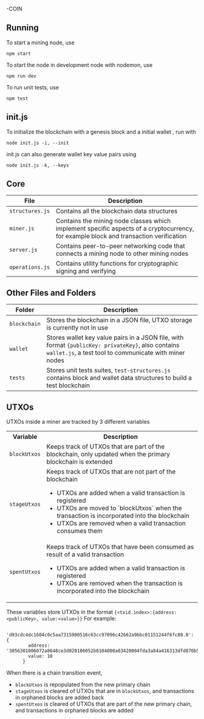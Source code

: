 -COIN
## Running

To start a mining node, use
```
npm start
```
To start the node in development node with nodemon, use
``` 
npm run dev
```
To run unit tests, use
``` 
npm test
```
## init.js

To initialize the blockchain with a genesis block and a initial wallet , run with 
```
node init.js -i, --init
```
init.js can also generate wallet key value pairs using
```
node init.js -k, --keys
```
## Core
| File | Description |
|--|--|
| `structures.js` | Contains all the blockchain data structures |
| `miner.js` | Contains the mining node classes which implement specific aspects of a cryptocurrency, for example block and transaction verification |
| `server.js` | Contains peer-to-peer networking code that connects a mining node to other mining nodes |
| `operations.js` | Contains utility functions for cryptographic signing and verifying  |

## Other Files and Folders
| Folder | Description |
|--|--|
| `blockchain` | Stores the blockchain in a JSON file, UTXO storage is currently not in use |
| `wallet` | Stores wallet key value pairs in a JSON file, with format `{publicKey: privateKey}`, also contains `wallet.js`, a test tool to communicate with miner nodes |
|`tests` | Stores unit tests suites, `test-structures.js` contains block and wallet data structures to build a test blockchain

## UTXOs
UTXOs inside a miner are tracked by 3 different variables
<table>
  <tr>
    <th>Variable </th> <th>Description </th>
  </tr>
  <tr>
    <td><code>blockUtxos</code></td>
    <td> Keeps track of UTXOs that are part of the blockchain, only updated when the primary blockchain is extended</td>
  </tr>
<tr>
  <td><code>stageUtxos</code></td>
  <td>Keeps track of UTXOs that are not part of the blockchain <ul><li>UTXOs are added when a   valid transaction is registered </li><li>UTXOs are moved to `blockUtxos` when the transaction is incorporated into the blockchain</li><li>UTXOs are removed when a valid transaction consumes them</li></ul> </td>
</tr>
<tr>
  <td><code>spentUtxos</code></td>
  <td> Keeps track of UTXOs that have been consumed as result of a valid transaction <ul><li>UTXOs are added when a valid transaction is registered </li><li>UTXOs are removed when the transaction is incorporated into the blockchain</li></ul></td>
</tr>
</table>

These variables store UTXOs in the format `{<txid.index>:{address:<publicKey>, value:<value>}}` 
For example:
```
  'd93cdc4dc1604c0c5aa7315900516c63cc97096c42662a9bbc01151244f6fc80.0': {
        address: '3056301006072a8648ce3d020106052b8104000a03420004fda3a84a416313dfd870b5bd4f56036c686569efc5c7fc5464744622ea3f5e1f848bdaea7d8aae35231b6eb67e025e633fb2cea0bfe57e98ce3aa666cb852b96',
        value: 10
      }
```
When there is a chain transition event, 
 - `blockUtxos` is repopulated from the new primary chain
 - `stageUtxos` is cleared of UTXOs that are in `blockUtxos`, and transactions in orphaned blocks are added back
 - `spentUtxos` is cleared of UTXOs that are part of the new primary chain, and transactions in orphaned blocks are added 
